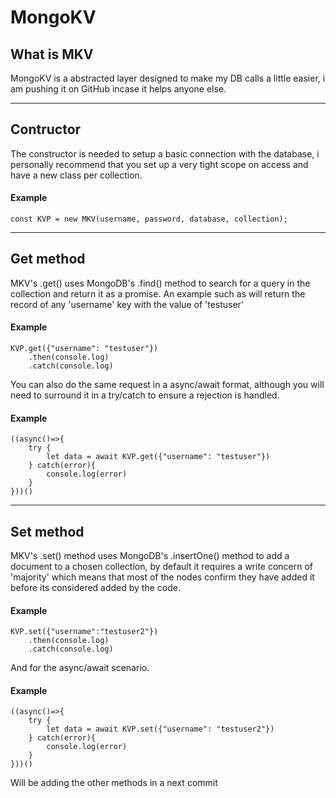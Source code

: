 # MongoKV

## What is MKV

MongoKV is a abstracted layer designed to make my DB calls a little easier, i am pushing it on GitHub incase it helps anyone else. 
___

## Contructor

The constructor is needed to setup a basic connection with the database, i personally recommend that you set up a very tight scope on access and have a new class per collection. 


#### Example
```
const KVP = new MKV(username, password, database, collection);
```

___
## Get method


MKV's .get() uses MongoDB's .find() method to search for a query in the collection and return it as a promise. An example such as will return the record of any 'username' key with the value of 'testuser'

#### Example
```
KVP.get({"username": "testuser"})
    .then(console.log)
    .catch(console.log)
```

You can also do the same request in a async/await format, although you will need to surround it in a try/catch to ensure a rejection is handled. 

#### Example
```
((async()=>{
    try {
        let data = await KVP.get({"username": "testuser"})
    } catch(error){
        console.log(error)
    }
}))()
```
___
## Set method

MKV's .set() method uses MongoDB's .insertOne() method to add a document to a chosen collection, by default it requires a write concern of 'majority' which means that most of the nodes confirm they have added it before its considered added by the code.

#### Example
```
KVP.set({"username":"testuser2"})
    .then(console.log)
    .catch(console.log)
```

And for the async/await scenario. 

#### Example
```
((async()=>{
    try {
        let data = await KVP.set({"username": "testuser2"})
    } catch(error){
        console.log(error)
    }
}))()
```

Will be adding the other methods in a next commit
